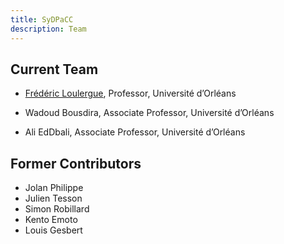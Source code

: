 ```yaml
---
title: SyDPaCC
description: Team
---
```


## Current Team

- [Frédéric Loulergue](https://frederic.loulergue.eu), Professor, Université d’Orléans

- Wadoud Bousdira, Associate Professor, Université d’Orléans

- Ali EdDbali, Associate Professor, Université d’Orléans

## Former Contributors

- Jolan Philippe
- Julien Tesson
- Simon Robillard
- Kento Emoto
- Louis Gesbert
